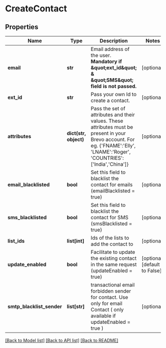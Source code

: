 # CreateContact

## Properties
Name | Type | Description | Notes
------------ | ------------- | ------------- | -------------
**email** | **str** | Email address of the user. **Mandatory if \&quot;ext_id\&quot;  &amp; \&quot;SMS\&quot; field is not passed.** | [optional] 
**ext_id** | **str** | Pass your own Id to create a contact. | [optional] 
**attributes** | **dict(str, object)** | Pass the set of attributes and their values. These attributes must be present in your Brevo account. For eg. {&#39;FNAME&#39;:&#39;Elly&#39;, &#39;LNAME&#39;:&#39;Roger&#39;, &#39;COUNTRIES&#39;:[&#39;India&#39;,&#39;China&#39;]} | [optional] 
**email_blacklisted** | **bool** | Set this field to blacklist the contact for emails (emailBlacklisted &#x3D; true) | [optional] 
**sms_blacklisted** | **bool** | Set this field to blacklist the contact for SMS (smsBlacklisted &#x3D; true) | [optional] 
**list_ids** | **list[int]** | Ids of the lists to add the contact to | [optional] 
**update_enabled** | **bool** | Facilitate to update the existing contact in the same request (updateEnabled &#x3D; true) | [optional] [default to False]
**smtp_blacklist_sender** | **list[str]** | transactional email forbidden sender for contact. Use only for email Contact ( only available if updateEnabled &#x3D; true ) | [optional] 

[[Back to Model list]](../README.md#documentation-for-models) [[Back to API list]](../README.md#documentation-for-api-endpoints) [[Back to README]](../README.md)


